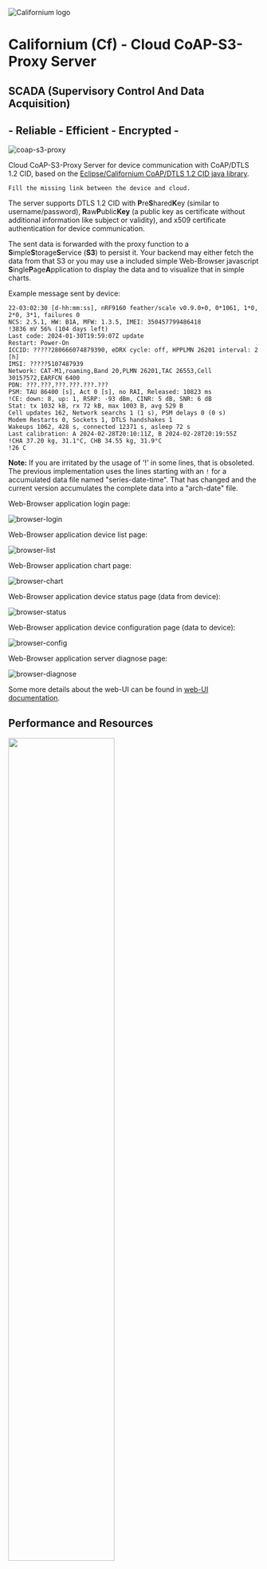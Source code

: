 ![Californium logo](../../cf_64.png)

# Californium (Cf) - Cloud CoAP-S3-Proxy Server

## SCADA (Supervisory Control And Data Acquisition)

## - Reliable - Efficient - Encrypted -

![coap-s3-proxy](./docs/coap-s3.svg)

Cloud CoAP-S3-Proxy Server for device communication with CoAP/DTLS 1.2 CID, based on the [Eclipse/Californium CoAP/DTLS 1.2 CID java library](https://github.com/eclipse-californium/californium).

    Fill the missing link between the device and cloud.

The server supports DTLS 1.2 CID with **P**re**S**hared**K**ey (similar to username/password), **R**aw**P**ublic**Key** (a public key as certificate without additional information like subject or validity), and x509 certificate authentication for device communication.

The sent data is forwarded with the proxy function to a **S**imple**S**torage**S**ervice (**S3**) to persist it. Your backend may either fetch the data from that S3 or you may use a included simple Web-Browser javascript **S**ingle**P**age**A**pplication to display the data and to visualize that in simple charts.

Example message sent by device:

```
22-03:02:30 [d-hh:mm:ss], nRF9160 feather/scale v0.9.0+0, 0*1061, 1*0, 2*0, 3*1, failures 0
NCS: 2.5.1, HW: B1A, MFW: 1.3.5, IMEI: 350457799486418
!3836 mV 56% (104 days left)
Last code: 2024-01-30T19:59:07Z update
Restart: Power-On
ICCID: ?????280666074879390, eDRX cycle: off, HPPLMN 26201 interval: 2 [h]
IMSI: ?????5107487939
Network: CAT-M1,roaming,Band 20,PLMN 26201,TAC 26553,Cell 30157572,EARFCN 6400
PDN: ???.???,???.???.???.???
PSM: TAU 86400 [s], Act 0 [s], no RAI, Released: 10823 ms
!CE: down: 8, up: 1, RSRP: -93 dBm, CINR: 5 dB, SNR: 6 dB
Stat: tx 1032 kB, rx 72 kB, max 1003 B, avg 529 B
Cell updates 162, Network searchs 1 (1 s), PSM delays 0 (0 s)
Modem Restarts 0, Sockets 1, DTLS handshakes 1
Wakeups 1062, 428 s, connected 12371 s, asleep 72 s
Last calibration: A 2024-02-28T20:10:11Z, B 2024-02-28T20:19:55Z
!CHA 37.20 kg, 31.1°C, CHB 34.55 kg, 31.9°C
!26 C
```

**Note:** If you are irritated by the usage of '!' in some lines, that is obsoleted. The previous implementation uses the lines starting with an `!` for a accumulated data file named "series-date-time". That has changed and the current version accumulates the complete data into a "arch-date" file.

Web-Browser application login page:

![browser-login](./docs/S3-proxy-login.png)

Web-Browser application device list page:

![browser-list](./docs/S3-proxy-list.png)

Web-Browser application chart page:

![browser-chart](./docs/S3-proxy-chart.png)

Web-Browser application device status page (data from device):

![browser-status](./docs/S3-proxy-status.png)

Web-Browser application device configuration page (data to device):

![browser-config](./docs/S3-proxy-config.png)

Web-Browser application server diagnose page:

![browser-diagnose](./docs/S3-proxy-diagnose.png)

Some more details about the web-UI can be found in [web-UI documentation](./docs/web-ui.md).

## Performance and Resources

[<img src="./docs/quadrant.svg" width="65%" />](./docs/quadrant.svg)

- The footprint of the OS and Java VM, around 800 MB RAM, requires to use at least 2 GB RAM.
- The maximum number of devices depends mainly on the available RAM. Per PSK around 3K per device, for certificate based devices 5K per device.
- The maximum number of requests per second also depends on the available RAM and CPU for processing. Usually the backend slows down the processing a lot. Without backend, a 4x3GHz System with 16 GB RAM runs 50000 requests/s. With backends, that’s usually much less.
- If S3 is used as backend, usually the write performance of S3 limits then the number of requests/s. 300 requests/s up to 3000 requests/s could be found.
- The Javascript Web App is considered only for first steps, Therefore it may handle 100-200 device, it’s not expected to be used with more.

## General Usage

Cloud CoAP-S3-Proxy Server is available at the eclipse repository and can be downloaded [cf-s3-proxy-server-4.0.0-M3.jar](https://repo.eclipse.org/content/repositories/californium-releases/org/eclipse/californium/cf-s3-proxy-server/4.0.0-M3/cf-s3-proxy-server-4.0.0-M3.jar).

Start the cf-s3-proxy-server with:

```
java -jar cf-s3-proxy-server-4.0.0-M3.jar -h

Usage: S3ProxyServer [-h] [--diagnose] [--[no-]coap] [--wildcard-interface |
                     [[--[no-]loopback] [--[no-]external] [--[no-]ipv4] [--[no-]
                     ipv6] [--interfaces-pattern=<interfacePatterns>[,
                     <interfacePatterns>...]]...]]
                     [--coaps-credentials=<credentials>
                     [--coaps-password64=<password64>]] [--device-file=<file>
                     [--device-file-password64=<password64>]]
                     [--store-file=<file> --store-max-age=<maxAge>
                     [--store-password64=<password64>]] [--provisioning
                     [--replace]] ([--domain-file=<file>
                     [--domain-file-password64=<password64>]] |
                     [[[--s3-endpoint=<endpoint>] [--s3-region=<region>]
                     [--s3-bucket=<bucket>] [--s3-acl=<acl>]
                     [--s3-concurrency=<concurrency>]
                     [--s3-external-endpoint=<externalEndpoint>]
                     [--s3-redirect] (--s3-config=<s3ConfigFile> |
                     [--s3-access-key=<accessKey> --s3-secret=<secret>])]
                     [--user-file=<file> [--user-file-password64=<password64>]]
                     [--config-file=<file>
                     [--config-file-password64=<password64>]]
                     [--http-forward=<httpForward>
                     [--http-authentication=<httpAuthentication>]
                     [--http-device-identity-mode=<httpDeviceIdentityMode>]
                     [--http-response-filter=<httpResponseFilter>]
                     [--http-service-name=<httpServiceName>]]])
                     [[--https-port=<port>] --https-credentials=<credentials>
                     [--https-password64=<password64>]
                     [--spa-script=<singlePageApplicationScript>]
                     [--spa-css=<singlePageApplicationCss>] [--spa-reload]
                     [--spa-s3]
                     [--spa-script-v2=<singlePageApplicationScriptV2>]
                     [--spa-script-v1=<singlePageApplicationScriptV1>]]
      --coaps-credentials=<credentials>
                             Folder containing coaps credentials in 'privkey.
                               pem' and 'pubkey.pem'
      --coaps-password64=<password64>
                             Password for coaps credentials. Base 64 encoded.
      --config-file=<file>   Filename of configs-store.
      --config-file-password64=<password64>
                             Password for configs-store. Base 64 encoded.
      --device-file=<file>   Filename of device store for coap.
      --device-file-password64=<password64>
                             Password for device store. Base 64 encoded.
      --diagnose             enable 'diagnose'-resource.
      --domain-file=<file>   Filename of domain-store.
      --domain-file-password64=<password64>
                             Password for domain-store. Base 64 encoded.
  -h, --help                 display a help message
      --http-authentication=<httpAuthentication>
                             Http authentication for forward device data
                               (coap-requests). Supports 'Bearer
                               <access-token>', 'Header <name:value>',
                               'PreBasic <username:password' and '<username:
                               password>'
      --http-device-identity-mode=<httpDeviceIdentityMode>
                             Http device identity mode for forwarding device
                               data (coap-requests) . Supported values: NONE,
                               HEADLINE and QUERY_PARAMETER. Default: NONE
      --http-forward=<httpForward>
                             Http destination to forward device data
                               (coap-requests).
      --http-response-filter=<httpResponseFilter>
                             Regular expression to filter http response payload.
      --http-service-name=<httpServiceName>
                             Name of java-service to forward device data
                               (coap-requests).
      --https-credentials=<credentials>
                             Folder containing https credentials in 'privkey.
                               pem' and 'fullchain.pem'.
      --https-password64=<password64>
                             Password for https credentials. Base 64 encoded.
      --https-port=<port>    Port of https service. Default: 8080
      --interfaces-pattern=<interfacePatterns>[,<interfacePatterns>...]
                             interface regex patterns for coap endpoints.
      --[no-]coap            Disable coap endpoints.
      --[no-]external        enable coap endpoints on external network.
      --[no-]ipv4            enable coap endpoints for ipv4.
      --[no-]ipv6            enable coap endpoints for ipv6.
      --[no-]loopback        enable coap endpoints on loopback network.
      --provisioning         enable 'prov'-resource for auto-provisioning.
      --replace              replaces previous device credentials entries with
                               new entries. For use during development. Don't
                               use it for production!
      --s3-access-key=<accessKey>
                             s3 access key.
      --s3-acl=<acl>         s3 canned acl. e.g. public-read
      --s3-bucket=<bucket>   s3 bucket. Default: devices
      --s3-concurrency=<concurrency>
                             s3 concurrency. Default 200
      --s3-config=<s3ConfigFile>
                             s3 configuration file.
      --s3-endpoint=<endpoint>
                             s3 endoint URI. e.g.: https://sos-de-fra-1.exo.io
                               for ExoScale in DE-FRA1.
      --s3-external-endpoint=<externalEndpoint>
                             s3 external endoint URI. e.g.: https://devices.
                               sos-de-fra-1.exo.io for bucket "devices" on
                               ExoScale in DE-FRA1.
      --s3-redirect          s3 supports redirects for endpoint.
      --s3-region=<region>   s3 region. Only AWS regions are supported.
                               Default: 'us-east-1'. (For other providers, try,
                               if the default works).
      --s3-secret=<secret>   s3 secret access key.
      --spa-css=<singlePageApplicationCss>
                             Single-Page-Application Cascading Style Sheets.
                               See applied search path below. Default
                               stylesheet.css
      --spa-reload           Reload Single-Page-Application script.
      --spa-s3               Single-Page-Application in S3. Load scripts and
                               ccs from S3.
      --spa-script=<singlePageApplicationScript>
                             Single-Page-Application script. See applied search
                               path below. Default appv2.js
      --spa-script-v1=<singlePageApplicationScriptV1>
                             Single-Page-Application script v1. See applied
                               search path below.
      --spa-script-v2=<singlePageApplicationScriptV2>
                             Single-Page-Application script v2. See applied
                               search path below.
      --store-file=<file>    file-store for dtls state.
      --store-max-age=<maxAge>
                             maximum age of connections in hours to store dtls
                               state.
      --store-password64=<password64>
                             password to store dtls state. Base 64 encoded.
      --user-file=<file>     Filename of user-store.
      --user-file-password64=<password64>
                             Password for user-store. Base 64 encoded.
      --wildcard-interface   Use local wildcard-address for coap endpoints.
                               Default mode.

Examples:
  S3ProxyServer --no-loopback --device-file devices.txt \
                --s3-config ~/.s3cfg
    (S3ProxyServer listening only on external network interfaces.)

  S3ProxyServer --store-file dtls.bin --store-max-age 168 \
                --store-password64 ZVhiRW5pdkx1RUs2dmVoZg== \
                --device-file devices.txt --user-file users.txt \
                --s3-config ~/.s3cfg

    (S3ProxyServer with device credentials and web application user
     from file and dtls-graceful restart. Devices/sessions with no
     exchange for more then a week (168 hours) are skipped when saving.)

  S3ProxyServer --store-file dtls.bin --store-max-age 168 \
                --store-password64 ZVhiRW5pdkx1RUs2dmVoZg== \
                --device-file devices.txt --user-file users.txt \
                --https-credentials . --s3-config ~/.s3cfg

    (S3ProxyServer with device credentials and web application user
     from file and dtls-graceful restart. The Web-Login HTTP server
     is started at port 8080 using the x509 certificates from the
     current directory (certificate is required to be provided).
     Devices/sessions with no exchange for more then a week
     (168 hours) are skipped when saving.)

For device data forwarding via http currently four variants for the
  '--http-authentication' are supported: 'Bearer <token>',
  'Header <name>:<value>', 'PreBasic <username>:<password>' or
  '<username>:<password>'. The 'Bearer', 'Header' and 'PreBasic'
  authentication data will be send without challenge from the server.
  The '<username>:<password>' variant will be used on challenge by
  server and supports BASIC and DIGEST.
  The response filter is a regular expression. If that matches, the
  response payload is dropped and not forwarded to the device. If
  no filter is given, all response payloads are dropped.

Search path for '--spa-css', '--spa-script', and '--spa-script-v2':
  If the provided path starts with 'http:' or 'https:' then the path
  is used for the web app unmodified as provided.
  If '--spa-s3' is used, the paths are translated into external S3 paths.
  Otherwise, if the provided path starts with 'classpath://', then the
  resource is loaded from that classpath.
  If none of the above rule applies, then the local file system is used
  to locate the path. If it's not found in the current directory, the
  common maven path for resources 'src/main/resources/<path>' is used
  as prefix. If it's also not found there, then it's searched in the
  classpath even without the prefix 'classpath://'.
```

To see the set of options and arguments.

When the server is started the first time, it creates the "CaliforniumS3Proxy.properties" file. This contains the settings, which may be adjusted by editing this file.

```
# Californium CoAP Properties file for S3 Proxy Server
# Mon Sep 30 17:45:25 CEST 2024
#
# Cache maximum devices.
# Default: 5000
CACHE_MAX_DEVICES=5000
# Threshold for stale devices. Devices will only get removed for new
# ones, if at least for that threshold no messages are exchanged with
# that device.
# Default: 1[d]
CACHE_STALE_DEVICE_THRESHOLD=1[d]
# Reload device credentials interval. 0 to load credentials only on
# startup.
# Default: 1[min]
DEVICE_CREDENTIALS_RELOAD_INTERVAL=30[s]
# Reload HTTPS credentials interval. 0 to load credentials only on startup.
# Default: 30[min]
HTTPS_CREDENTIALS_RELOAD_INTERVAL=30[min]
# Maximum size of device configuration.
# Default: 1024
MAX_DEVICE_CONFIG_SIZE=1024
# S3 processing daily time after UTC midnight. S3 processing combines
# the messages of the last day into a weeks archive file. Usually run
# once a day. 0 to disable S3 processing.
# Default: 5[min]
S3_PROCESSING_DAILY_TIME=0[min]
# S3 processing initial delay. S3 processing combines the messages of
# the last day into a weeks archive file.
# Default: 20[s]
S3_PROCESSING_INITIAL_DELAY=20[s]
# S3 processing interval. S3 processing combines the messages of the
# last day into a weeks archive file. Usually run once a day. 0 to disable
# S3 processing.
# Default: 1[d]
S3_PROCESSING_INTERVAL=0[ms]
# Interval to read UDP drops from OS (currently only Linux).
# Default: 2[s]
UDP_DROPS_READ_INTERVAL=2[s]
# Reload user credentials interval. 0 to load credentials only on startup.
# Default: 30[s]
USER_CREDENTIALS_RELOAD_INTERVAL=30[s]
...
```

**Note:** to use encrypted `device`, `config`, `user`, or `domain` files, please use the [cf-encrypt](../../cf-utils/cf-encrypt/README.md) utility. Same applies for the https and coaps credentials, encrypted PKCS #8 is not supported, you must use PKCS #8 without encryption and apply that `cf-encrypt` utility.

## Device Credentials

Please see [Californium (Cf) - Cloud Demo Server - Device Credentials](../cf-cloud-demo-server#device-credentials).

If [HTTP Forwarding](#http-forwarding) is used, additional fields are available:

```
# Device store for Cloud Demo

Demo.10034780012=Thing
.label=My Demo Weatherstation
# default openssl PSK credentials
.psk='Client_identity',c2VjcmV0UFNL
# Californium demo-client RPK certificate
.rpk=MFkwEwYHKoZIzj0CAQYIKoZIzj0DAQcDQgAEQxYO5/M5ie6+3QPOaAy5MD6CkFILZwIb2rOBCX/EWPaocX1H+eynUnaEEbmqxeN6rnI/pH19j4PtsegfHLrzzQ==
.fdest=https://api.tago.io/data
.fauth=Header device-token: ????????-????-????-????-????????????
.fresp=.*"status":\s*true,.*
```

See [HTTP Forwarding](#http-forwarding) below for more details.

## Web Application User

The users of the web application are stored in a text-file, e.g. [users.txt](./service/users.txt) in the local file system of the cloud VM.

```
# Web Application Users

*.s3='<read-only-S3-access-key-id>','<read-only-S3-access-key-secret>'

Thingy:91='cloudcoap'
.groups=Thing
.config=User

ThingsAdmin='cloudcoap-secret'
.groups=Thing,Monitor
.config=Admin
*.s3='<personal-S3-access-key-id>','<personal-S3-access-key-secret>'
```

The format uses the user `name`, followed by a '=' and the `<password>`, either in plain-text enclosed in single- `'` or double-`"` quotes, or in base64 without quotes. The `config` defines the configuration of the web application for the user. It is provided also as plain-text, either with or without single- `'` or double-`"` quotes. The device `groups` for the users are also plain-text, either with or without single- `'` or double-`"` quotes. Each `group` is the separated by a comma `,`. The `groups` are used to select the initial displayed devices after login and to grant write permission, if the configuration contain that permission. Check your [demo-devices.txt](./service/demo-devices.txt) for the available groups. If the user is using it's own `S3-access-key` then the values may be provided in base64 or as plain-text enclosed in single- `'` or double-`"` quotes.

## Web Application Configuration

The configurations of the web application are stored in a text-file, e.g. [configs.txt](./service/configs.txt) in the local file system of the cloud VM.

```
[Admin.config]
logo=logo.svg
ConfigRead=true
ConfigWrite=true
Details=all
Diagnose=true
period=64

[User.config]
logo=logo.svg
ConfigRead=true
ConfigWrite=false
period=64
```

The values are mainly passed to the java script application on login. Only `Diagnose=true` is also used as permission to read the `diagnose` resource via https and the `ConfigWrite=true` enables to write a device configuration to the `config` resource via https for the devices in the `groups`ot the user.

## DTLS Graceful Restart

Please see [Californium (Cf) - Cloud Demo Server - DTLS Graceful Restart](../cf-cloud-demo-server#dtls-graceful-restart).

## DTLS Graceful Restart - Server Updates

Please see [Californium (Cf) - Cloud Demo Server - DTLS Graceful Restart - Server Updates](../cf-cloud-demo-server#dtls-graceful-restart---server-updates).

## Web HTTPS forwarding

Please see [Californium (Cf) - Cloud Demo Server - Web HTTPS forwarding](../cf-cloud-demo-server#web-https-forwarding).

## HTTPS x509 certificate

Please see [Californium (Cf) - Cloud Demo Server - HTTPS x509 certificate](../cf-cloud-demo-server#https-x509-certificate).

## fail2ban

Please see [Californium (Cf) - Cloud Demo Server - fail2ban](../cf-cloud-demo-server#fail2ban).

## S3 - Simple Storage Service

The proxy stores and read the device data from a S3 bucket.

The default configuration uses a simple layout:

```
FILE s3://<bucket>/app.js
FILE s3://<bucket>/logo.svg
FILE s3://<bucket>/stylesheet.css
DIR  s3://<bucket>/devices/cali.350457790054702/
DIR  s3://<bucket>/devices/cali.350457794634418/
DIR  s3://<bucket>/devices/cali.350457798680862/
DIR  s3://<bucket>/devices/cali.350457798680938/
```

And for each device:

```
Format:
FILE s3://<bucket>/devices/<device>/<date>/<time>
FILE s3://<bucket>/devices/<device>/series-<date>T<time>Z
FILE s3://<bucket>/devices/<device>/arch-<date>Z
FILE s3://<bucket>/devices/<device>/arch-<date>+<days>

Example:
FILE s3://<bucket>/devices/cali.350457798680938/2024-10-01/20:49:53.249
FILE s3://<bucket>/devices/cali.350457798680938/2024-10-01/21:49:47.530
FILE s3://<bucket>/devices/cali.350457798680938/2024-10-01/22:49:47.551
FILE s3://<bucket>/devices/cali.350457798680938/arch-2024-09-22Z
FILE s3://<bucket>/devices/cali.350457798680938/arch-2024-09-29+2
FILE s3://<bucket>/devices/cali.350457798680938/series-2024-09-24T14:42:47.950Z
FILE s3://<bucket>/devices/cali.350457798680938/series-2024-09-25T00:37:59.798Z
FILE s3://<bucket>/devices/cali.350457798680938/series-2024-09-26T00:11:02.989Z
```

(The previous version only supported the series file accumulates all lines starting with '!'. This requires the payload as plain-text. The current version replaced that with an archive file supporting other formats and just accumulates all the payload, regardless of the content-type.)

In order to have the permission for accessing that S3 device data, so called api-keys are required. It depends on the S3 provider, which granularity for that permissions are provided. Some (e.g. Digital Ocean) only support a key for general S3 access, others offer to grant read or write on a specific bucket. If supported, it's recommended to use 3 api-keys following this patter.

| API-Key | Permissions |
|---------|-------------|
| S3-coap-proxy-key | read/write |
| S3-web-user-key | read only |

The `S3-coap-proxy-key` is used by the proxy to forward the data from the device to the S3 bucket and to read the configuration from s3 bucket to send it as response to the device back. It is also used to write the device configuration via the https service to the S3 bucket. Additionally it is used to accumulate the device data into `arch-${date}`. As long as not all days for an archive are available, the number of the current days is appended with `arch-${date}+${days}`. The next run will the create a new arch file with one more day, or if ready, with `arch-${date}Z`. The previous archive with `arch-${date}+${days}` will be deleted, when the new one is successfully written. Similar the `S3-web-user-key` with read only permissions are used by the web application for limited read access directly to S3.

To create and prepare the S3 bucket, [s3cmd](https://s3tools.org/s3cmd) is used. This requires also some api-key in a `.s3cfg` file, here we need also the permission to create a S3 bucket.

If you want to access the S3 bucket also from your PC or an other backend system, maybe with that `s3cmd` or an other S3 tool, then you may need also api-keys for that.

If you create the S3 bucket on your own, then you need to setup [CORSConfiguration/xml](./service/s3-cors.xml) or [CORSConfiguration/json](./service/s3-cors.json) in order to grant the web application access. Some provider offer that function via their web UI.

```
<?xml version="1.0" ?>
<CORSConfiguration xmlns="http://s3.amazonaws.com/doc/2006-03-01/">
  <CORSRule>
    <AllowedOrigin>https://<dns-domain></AllowedOrigin>
    <AllowedMethod>GET</AllowedMethod>
    <AllowedMethod>PUT</AllowedMethod>
    <AllowedMethod>HEAD</AllowedMethod>
    <AllowedHeader>*</AllowedHeader>
    <ExposeHeader>ETag</ExposeHeader>
    <ExposeHeader>x-amz-meta-interval</ExposeHeader>
    <ExposeHeader>x-amz-meta-coap-ct</ExposeHeader>
  </CORSRule>
  <CORSRule>
    <AllowedOrigin>https://localhost:8080</AllowedOrigin>
    <AllowedMethod>GET</AllowedMethod>
    <AllowedMethod>PUT</AllowedMethod>
    <AllowedMethod>HEAD</AllowedMethod>
    <AllowedHeader>*</AllowedHeader>
    <ExposeHeader>ETag</ExposeHeader>
    <ExposeHeader>x-amz-meta-interval</ExposeHeader>
    <ExposeHeader>x-amz-meta-coap-ct</ExposeHeader>
  </CORSRule>
</CORSConfiguration>
```

Enter your `dns-domain` name in the first `CORSRule` in order grant that access.

In some cases it's comfortable to test changes in the javascript app from a local running CoAP-S3-proxy accessed with `https://localhost:8080`. If you want that, please keep the second rule, otherwise remove it.

The [javascript web application](./src/main/resources/app.js) and the [cascading style sheet](./src/main/resources/stylesheet.css) are usually also copied to that S3 bucket with public read access.

```
bucket=<bucket-name>

s3cmd put -P -m "text/javascript; charset=utf-8" --add-header "Cache-Control:no-cache" src/main/resources/app.js s3://${bucket}/app.js

s3cmd put -P -m "text/css; charset=utf-8" --add-header "Cache-Control:no-cache" src/main/resources/stylesheet.css s3://${bucket}/stylesheet.css

s3cmd put -m "image/svg+xml" docs/coap.svg s3://${bucket}/logo.svg
```

(Replace the `<bucket-name>` by your bucket's name.)

If you want to use a [logo](./docs/coap.svg), copy that as well to the S3 bucket. This file we be loaded authorized by the javascrip app and doesn't require public read access.

## HTTP forwarding

Though the Web App is only a verify simple and limited application, it's possible to forward the data further to a backend service, which offers more functions, but no CoAP/DTLS 1.2 CID interface.

This feature is currently in a early stage and just demonstrates, that it is possible to forward the device data via http.

To use it, provide the destination with `--http-forward=<httpForward>`. If that destination API requires authentication, `--http-authentication` supports either `Bearer <token>`, `Header <name>:<value>`, `PreBasic <username>:<password>` or `<username>:<password>`. `Bearer`, `Header` and `PreBasic` will send the credentials without challenge from the server, plain `<username>:<password>` will send the credentials as response to such a server challenge, supporting `BASIC` and `DIGEST` authentication.

If the payload doesn't contain the device identity, it is possible to add that to the forwarded request either as new headline in the payload, or as additional query-parameter "id=<device-id>". That is selected with `--http-device-identity-mode`.

If in some cases the http-response payload should be forwarded back to device, then `--http-response-filter` must be used. That is a `regular expression`, if that matches, the http-response payload is dropped.

Starting with `4.0.0-M1` it's also possible to implement a custom forwarding service. See [HttpForwardService](src/main/java/org/eclipse/californium/cloud/s3/forward/HttpForwardService.java) for details. If more then one implementation is used, `--http-service-name` selects the one to use.

Alternatively to pass the http forward configuration by CLI arguments, use either the [domain configuration](#using-multiple-s3-buckets-for-multiple-domains) or the [device specific](#device-credentials) configuration. If a device specific configuration and also either the domain-configuration or cli arguments are used, the device specific value have precedence over the general ones.

Table of http-forwarding configuration fields:

| CLI | Domains | Devices |
| --- | ------- | ------- |
| `--http-forward` | `http_forward` | `.fdest` |
| `--http-authentication` | `http_authentication` | `.fauth` |
| `--http-device-identity-mode` | `http_device_identity_mode` | `.fdevid` |
| `--http-response-filter` | `http_response_filter` | `.fresp` |
| `--http-service-name` | `http_service_name` | `.fservice` |

Example:

```sh
java -jar cf-s3-proxy-server-4.0.0-SNAPSHOT.jar ... \
   --http-destination https://<my-server>/coap-devices \
   --http-authentication proxy:<password> \
   --http-device-identity-mode QUERY_PARAMETER
   --http-response-filter '.*"status":\s*true,.*'
```

**Note:** some of the special characters of the regular expression must be escaped from being interpreted by the shell. Therefore try to use single quotes to enclose them.

Each device then decides in its request, if that request is intended to be forwarded by adding the query option "forward". 

```sh
coap-client -v 6 -m POST -e '3652 mV 32%25' -t 0 -u Client_identity -k secretPSK coaps://<s3proxy>/devices?write\&read\&forward
```

Results in an http POST to the destination with the same payload similar to:

```sh
curl --data-ascii '3652 mV 32%' -u 'proxy:<password>' -H 'Content-Type: text/plain; charset=ISO-8859-1' https://<my-server>/coap-devices?id=Client_identity
```

The response from the http server will then be sent back to the device, if the http status code indicates success and the payload is not empty (nor `ack`). Otherwise the http status code will be converted into a custom coap option (**CUSTOM_OPTION_FORWARD_CODE** 65016, for more details see [below, CoAP API - coaps://devices](./#coap-api---coapsdevices) ).

## Systemd Service

**Note:** The installation contains "secrets", e.g. to store the DTLS state or to read the device and user credentials. Therefore a dedicated cloud-VM must be used and the access to that cloud-VM must be protected! This basic/simple setup also uses the "root" user. Please replace/add a different user according your security policy.

This instructions assumes to be already common with tools used around "headless compute units" and "cloud computing". It does not contain the basic instruction for using them. For some more details, see the script's [README](./service/cloud-installs/README.md)

Cloud CoAP-S3-Proxy Server is available at the eclipse repository and can be downloaded [cf-s3-proxy-server-3.13.0.jar](https://repo.eclipse.org/content/repositories/californium-releases/org/eclipse/californium/cf-s3-proxy-server/3.13.0/cf-s3-proxy-server-3.13.0.jar).

The server runs as [systemd service](./service/cali.service). It may be installed either manually or using the [installation script](./service/cloud-installs/deploy-dev.sh). 

Manual installation follows the [cf-unix-setup](../cf-unix-setup). It requires also to add the [Web HTTPS forwarding](#web-https-forwarding) and to create the https x509 credentials as [described in Californium (Cf) - Cloud Demo Server - HTTPS x509 certificate](../cf-cloud-demo-server#https-x509-certificate). That approach doesn't require specific scripts and should fit for any cloud, which supports "compute instance" with UDP support and S3. It will come with costs!

The [installation script](./service/cloud-installs/deploy-dev.sh) is based on the [Californium (Cf) - Cloud Demo Server - installation script](../cf-cloud-demo-server/service/cloud-installs/deploy-dev.sh), which it includes, and supports also the [ExoScale](https://www.exoscale.com/), [DigitalOcean](https://cloud.digitalocean.com), and [AWS](https://aws.amazon.com) as well. It requires an account at that provider and to download and install the provider's CLI tools. It comes also with costs! See [ExoScale Script](../cf-cloud-demo-server/service/cloud-installs/provider-exo.sh), [DigitalOcean Script](../cf-cloud-demo-server/service/cloud-installs/provider-do.sh) and [AWS Script](../cf-cloud-demo-server/service/cloud-installs/provider-aws.sh) for more details and requirements.

The install script also requires to build the Cloud CoAP-S3-Proxy Server locally, please follow [Build using Maven](../../README.md#build-using-maven).

The script provides jobs to "create" (create cloud VM/EC2 instance), "create-bucket" (create S3 bucket), "install" (install cloud CoAP-S3-proxy server service from local sources and builds, along with fail2ban, web-https-forwarding and preparation for `certbot`), "update" (Update cloud CoAP-S3-proxy server service from local sources and builds), "login" (ssh login into cloud-VM), "delete" (delete cloud-VM), and "delete-bucket" (delete S3 bucket). It is currently configured to use a [Ubuntu 22.04 LTS Server](https://ubuntu.com/download/server) image, but you may adapt that in the scripts.

Usage:

```sh
./deploy-dev.sh <domain> exo create create-bucket install
```

Creates a ExoScale cloud-VM and installs the cloud CoAP-S3-Proxy-server. On finish, the installation is completed by a reboot. Initially the default openssl PSK device credentials are provided (identity: Client_identity, shared key: secretPSK). That is intended to be replaced by you soon.

To enable the web-application, a x509 certificate is required. As mentioned in
[Californium (Cf) - Cloud Demo Server - HTTPS x509 certificate - Let's encrypt](../cf-cloud-demo-server#https-x509-certificate---lets-encrypt), redirect the intended domain to the ip-address of the create cloud VM. The ip-address is shown at the end of the installation:

```sh
...
Reboot cloud VM.
use: ssh root@?1.?2.??7.8? to login!
```

(Please consult your DNS provider how to redirect your domain to that ip-address.)

After redirecting the domain, login to the cloud VM.

```sh
ssh root@?1.?2.??7.8?
```

and request a certificate with the script provided during the installation.

```sh
./letsencrypt.sh <domain>
```

The script adjusts the required permission on the file-system and also adapts the [/etc/systemd/system/cali.service](./service/cali.service) file on the cloud-VM and adding `--https-credentials` 

```
Environment="HTTPS_CERT_ARGS=--https-credentials=/etc/letsencrypt/live/<domain>"
```

Finally it restarts the service

That's it for the web application. After a couple of seconds try to test the coaps-server using:

```sh
coap-client -v 6 -m POST -e '4137 mV 98%25' -t 0 -u Client_identity -k secretPSK coaps://<domain>/devices?write\&read
```

and the https-server using a web-browser and `https://<domain>`. If both test are succeed, then your cloud CoAP-S3-Proxy server is installed well.

**Note:** Please enclose the payload in `'` (single quotes). A "%" in the payload must be escaped with "%25". "-t 0" indicates, that the content is in "text/plain". The "\\&" is required to escape the shell interpretation of a "&".

## Using Multiple S3 Buckets For Multiple Domains

In same case it may be preferable to run only one Cloud CoAP-S3-Proxy Server for a couple of small separated projects. That may be done using specific S3 access keys per project, but in quite a lot of cases, S3 doesn't offer the granularity for that isolation. Therefore the proxy supports also multiple device-domains mapped to separate S3 buckets.

The multiple domains are defined in a text-file, e.g. [domains.txt](./service/domains.txt), which contains a data-section and a management-section per domain.

```
[web]
domain = domain1

[domain1.data]

host_base = sos-de-fra-1.exo.io
host_bucket = %(bucket)s.sos-de-fra-1.exo.io
bucket = devices1
access_key = <S3-access-key-id1>
secret_key = <S3-access-key-secret1>

[domain1.management]

host_base = sos-de-fra-1.exo.io
host_bucket = %(bucket)s.sos-de-fra-1.exo.io
bucket = devices1mgmt
access_key = <S3-access-key-id2>
secret_key = <S3-access-key-secret2>

device_store = devices.txt
config_store = configs.txt
user_store = users.txt

[domain2.data]

host_base = sos-de-fra-1.exo.io
host_bucket = %(bucket)s.sos-de-fra-1.exo.io
bucket = devices2
access_key = <S3-access-key-id3>
secret_key = <S3-access-key-secret3>

[domain2.management]

host_base = sos-de-fra-1.exo.io
host_bucket = %(bucket)s.sos-de-fra-1.exo.io
bucket = devices2mgmt
access_key = <S3-access-key-id4>
secret_key = <S3-access-key-secret4>

device_store = devices.txt
config_store = configs.txt
user_store = users.txt
```

The data-section configures the S3-bucket the device data is forwarded to. It's also possible to host javascript- and css-files of the web application there using a `[web]` section, which defines the domain for that web resources. The management-section contains the file- or resource-names for the devices-definitions, the web-application-users and the web-application-configurations. It may also contain a S3 bucket definition. Without a S3 bucket definition in the management-section, the management files are read from the file-system instead of S3. Additionally a http forwarding destination of the CoAP-2-HTTP cross proxy and the authentication credentials for that are provided in the management-section by the values of `http_forward` and `http_authentication`, along with `http_device_identity_mode`, `http_response_filter`, and `http_service_name`.

```
http_forward = https://<destination>
http_authentication = Bearer <token>
                    = Header <name>:<value>
                    = PreBasic <username>:<password>
                    = <username>:<password>
http_device_identity_mode = NONE|HEADLINE|QUERY_PARAMETER
http_response_filter =  <regex response filter>
http_service_name = <java http-forwarding service>
```

If `auto-provisioning` is enabled and a domain contains `auto-provisioning` credentials, then you may enable replacing previous device credentials entries with new entries. Add therefore `devices_replaced = true`, but only for development. Don't use that in production!

Creating a device domain is for now not fully automated. The [installation script](./service/cloud-installs/deploy-dev.sh) offers two jobs for that, the "create-devdom" and "delete-devdom" (currently only ExoScale). Both requires to export the device-domain name set to `devicedomain` before calling the script.

```
export devicedomain=<devicedomain>
```

It creates two S3 buckets, that device-data bucket with the name set to `devicedomain` and the management-bucket with that name and "-mgmt" appended. It creates the proxy, webadmin and webuser api-keys for the device-data-bucket and the proxy api-key for the management-bucket. These api-keys are stored in `./service/<devicedomain>/users.txt`, `./service/<devicedomain>/.s3cfg` and `./service/<devicedomain>/.s3cfg-mgmt`. It also creates a `./service/<devicedomain>/domains.tx` with the definitions section for this device-domain. You may copy that section to the `domains.txt` of your installation.

## CoAP API

The CoAP API offers two kind of resources. One is specific for each device and the other is shared between the devices.

### CoAP API - coaps://devices

A device POST its data to the "coaps://${host}/devices". Using query parameters enables then the S3 proxy function.

- **write** writes the payload of the request to S3. Path is "s3://${devicedomain}/devices/${devicename}/". The subpath may be provided as argument. A "${now}", "${date}" and "${time}" will be replaced with the requests time. The default subpath is "${date}/${time}", which results in "s3://${devicedomain}/devices/${devicename}/${date}/${time}" as S3 path for each payload.

- **series** write all lines of the payload starting with "!" concated to a single line to a series resource "s3://${devicedomain}/devices/${devicename}/series-${now-at-start}". Thus function is now obsoleted by the archive file.

- **read** piggybacks a S3 read operation to a POST request. Default subpath is "config", which results in "s3://${devicedomain}/devices/${devicename}/config". ETAGs are supported to reduce the amount of data preventing transmission of a non-changed config twice. Read [S3Devices - Javadoc](src/main/java/org/eclipse/californium/cloud/s3/resources/S3Devices.java) for details. This function is intended to efficiently provide configuration to the device with the next request.

    - **CUSTOM_OPTION_READ_ETAG** 65004: contains the ETAG from or for the piggybacked read. If the device receives a fresh content, then also a fresh ETAG is received. If that is used for further piggybacked reads, then only an updated content will be sent back.

    - **CUSTOM_OPTION_READ_CODE** 65008: contains the response code of the piggybacked read.

- **forward** forward the request using a CoAP-2-HTTP cross proxy. Requires the HTTP destination to be configured.

    - **CUSTOM_OPTION_FORWARD_CODE** 65016: contains the response code of the forwarded HTTP request.

- **CUSTOM_OPTION_TIME** 65000: in request, it contains the device time in milliseconds since 1970.1.1. If {@code 0}, the device has no system time yet. In response it contains the system time, also in milliseconds since 1970.1.1 of the server, if that differs for more than 5s. Intended to sync the device time with the server time, if RTT is small enough and no retransmission is used.

- **CUSTOM_OPTION_INTERVAL** 65012: used in request. It contains the time in seconds to the next regular message (send interval). If available, used to detect device with missing regular messages.

- **CUSTOM_OPTION_RECEIVE_INTERVAL** 65020: used in request. It contains the time in seconds to the next receive window. If available, used to detect device with support for notifications/wake-up function.

- **CUSTOM_OPTION_RECEIVE_ADDRESS** 65024: used in request. It contains the `ip-address:port` of the device to receive a notification/wake-up message. Please note: both, the network and the device setup must support to sent the data to this address and wake-up on receiving the message. For cellular devices this is usually a device in eDRX mode and using a VPN.

Examples using coap-client of libcoap:

```sh
coap-client -v 6 -m POST -e '3765 mV 50%25' -t 0 -u Client_identity -k secretPSK coaps://${s3proxy}:5684/devices?write\&read
v:1 t:CON c:POST i:aa01 {} [ Uri-Host:${s3proxy}, Uri-Path:devices, Content-Format:text/plain, Uri-Query:write, Uri-Query:read ] :: '3765 mV 50%'
INFO Identity Hint '' provided
v:1 t:ACK c:2.04 i:aa01 {} [ 65008:\x84 ]
```

Sends the payload "3765mV 50%" to be written into the s3-bucket of the device-domain with "s3://${domainbucket}/devices/Client_identity/${date}/${time}" and reads piggybacked from "s3://${domainbucket}/devices/Client_identity/config". The custom option 65008 contains the response code of the piggybacked read, 0x84 => `0b 100 00100`, so it's `4.04` NOT FOUND.

The example assumes, that the device name is the same as the PSK identity. It's also possible to use different device names.

```sh
echo "config abcd" > config.txt
s3cmd put -m "text/plain; charset=utf-8" --add-header "Cache-Control:no-cache" config.txt s3://${domainbucket}/devices/Client_identity/config
```

This writes device configuration with `s3cmd` into the s3 bucket.

```sh
coap-client -v 6 -m POST -e '3760 mV 50%25' -t 0 -u Client_identity -k secretPSK coaps://${s3proxy}:5684/devices?write\&read
v:1 t:CON c:POST i:759f {} [ Uri-Host:${s3proxy}, Uri-Path:devices, Content-Format:text/plain, Uri-Query:write, Uri-Query:read ] :: '3760 mV 50%'
INFO Identity Hint '' provided
v:1 t:ACK c:2.04 i:759f {} [ Content-Format:text/plain, 65004:\x56\xA4\x67\x8E\xFF\x1D, 65008:\x45 ] :: 'config abcd'
config abcd
```

Sends the next payload "3760mV 50%" with a piggybacked read. The custom option 65008 contains now the new response code of the piggybacked read, 0x45 => `0b 010 01001`, so it's `2.05` CONTENT, which is "config abcd". And the custom option 65004 contains the ETAG for the piggybacked read content.

```sh
coap-client -v 6 -m POST -e '3755 mV 50%25' -t 0 -u Client_identity -k secretPSK -O 65004,0x56A4678EFF1D coaps://${s3proxy}:5684/devices?write\&read
v:1 t:CON c:POST i:5a72 {} [ Uri-Host:${s3proxy}, Uri-Path:devices, Content-Format:text/plain, Uri-Query:write, Uri-Query:read, 65004:\x56\xA4\x67\x8E\xFF\x1D ] :: '3755 mV 50%'
INFO Identity Hint '' provided
v:1 t:ACK c:2.04 i:5a72 {} [ 65008:\x43 ]
```

Sends the next payload "3755mV 50%" with a piggybacked read and the custom option 65004 with the previous received ETAG. That results then in the piggybacked response code 0x43 => `0b 010 00011`, that's `2.03` VALID without payload. Only if the content of "config" is changed, a new content together with a new ETAG will be received.

You may use the web UI and the configuration tab, if your user has the permission to write it. Or again
 
```sh
echo "config abcde" > config.txt
s3cmd put -m "text/plain; charset=utf-8" --add-header "Cache-Control:no-cache" config.txt s3://${domainbucket}/devices/Client_identity/config
```

Writes a changed device configuration with `s3cmd`.

```sh
coap-client -v 6 -m POST -e '3755 mV 50%25' -t 0 -u Client_identity -k secretPSK -O 65004,0x56A4678EFF1D coaps://${s3proxy}:5684/devices?write\&read
v:1 t:CON c:POST i:d277 {} [ Uri-Host:${s3proxy}, Uri-Path:devices, Content-Format:text/plain, Uri-Query:write, Uri-Query:read, 65004:\x56\xA4\x67\x8E\xFF\x1D ] :: '3755 mV 50%'
INFO Identity Hint '' provided
v:1 t:ACK c:2.04 i:d277 {} [ Content-Format:text/plain, 65004:\x32\x93\x7B\x74\x4C\x76, 65008:\x45 ] :: 'config abcde'
config abcde
```

Sends the next payload "3755mV 50%25" with a piggybacked read and the custom option 65004 with the previous received ETAG. Though the "config" has changed, that results in the piggybacked response code 0x45 => `0b 010 01001`, that's `2.05` CONTENT with the new payload and new ETAG.

```sh
s3cmd ls s3://${domainbucket}/devices/Client_identity/
                          DIR  s3://${domainbucket}/devices/Client_identity/2024-05-15/
2024-05-15 13:02           13  s3://${domainbucket}/devices/Client_identity/config
2024-05-15 13:03          107  s3://${domainbucket}/devices/Client_identity/arch-2024-05-14+1

s3cmd ls s3://${domainbucket}/devices/Client_identity/2024-05-15/
2024-05-14 23:57           11  s3://${domainbucket}/devices/Client_identity/2024-05-14/23:57:05.134
2024-05-15 12:57            9  s3://${domainbucket}/devices/Client_identity/2024-05-15/12:57:45.097
2024-05-15 12:59           10  s3://${domainbucket}/devices/Client_identity/2024-05-15/12:59:17.513
2024-05-15 13:02           11  s3://${domainbucket}/devices/Client_identity/2024-05-15/13:02:05.645
2024-05-15 13:03           12  s3://${domainbucket}/devices/Client_identity/2024-05-15/13:03:16.053
```

Shows the content in S3. A "config" file, a "series" file, and the POSTed payloads using paths with "/devices/Client_identity/${date}/${time}".

The data may then be shows using the javascript browser app, or read by an other backend application via S3.

### CoAP API - coaps://devices - Charts support.

The javascript browser app displays data as chart. In the previous version it was required to use the "series" file. To add data to that, it was required to place the data in ASCII with lines starting with "!". Also an additional query parameters "series" was required to copy these lines into the "series" file. The current version comes with support for "arch" files, which obsoletes that.

Deprecated example:

```sh
coap-client -v 6 -m POST -e '!4237 mV 98%25' -t 0 -u Client_identity -k secretPSK coaps://${s3proxy}/devices?write\&read\&series
v:1 t:CON c:POST i:c9f6 {} [ Uri-Host:${s3proxy}, Uri-Path:devices, Content-Format:text/plain, Uri-Query:write, Uri-Query:read, Uri-Query:series ] :: '!4237 mV 98%'
INFO Identity Hint '' provided
v:1 t:ACK c:2.04 i:c9f6 {} [ Content-Format:text/plain, 65004:\x30\xA4\xBE\x81\x48\x34, 65008:\x45 ]
```

Writes

```
2024-10-04T05:49:11.890Z: 4237 mV 98%
```

to "series".

With the introduction of the archive files, that has changed. The archive file accumulates all payloads of several days into a single file without using "!" lines (therefore works also for other content types) and without the "series" query parameter. The messages are accumulated once a day and appended to the archive file. To read the data, read to related archive files and the left messages of the current day.

Example:

```sh
coap-client -v 6 -m POST -e '4104 mV 96%25' -t 0 -u Client_identity -k secretPSK coaps://${s3proxy}/devices?write\&read
v:1 t:CON c:POST i:a2f2 {} [ Uri-Host:${s3proxy}, Uri-Path:devices, Content-Format:text/plain, Uri-Query:write, Uri-Query:read ] :: '4104 mV 96%'
INFO Identity Hint '' provided
v:1 t:ACK c:2.04 i:a2f2 {} [ Content-Format:text/plain, 65004:\x30\xA4\xBE\x81\x48\x34, 65008:\x45 ]
```

Writes, when processed

```
##L12#D2024-10-04T05:49:11.890Z#C0#
!4237 mV 98%
##L11#D2024-10-04T05:50:07.838Z#C0#
4104 mV 96%
...
```

to the archive file. The first message is from the previous example and shows, that "!" lines also works for archive files, even if that is not longer required.

(**Note:** the messages are accumulated usually once a day and so it will take some time until the messages are appended.)

The javascript browser app extracts the values for the chart from the lines of that files with regular expressions:

[javascript - chartConfig](src/main/resources/appv2.js#L687-L728)

```
const chartConfig = [
	new ChartConfig(/\s*([+-]?\d+)\smV/, "mV", "blue", 3400, 4300, [1, 3, 0, 1], 1000),
	new ChartConfig(/mV\s+([+-]?\d+(\.\d+)?)\%/, "%", "navy", 20, 100, [1, 1, 0, 1]),
	new ChartConfig(/\s*([+-]?\d+(\.\d+)?)(,([+-]?\d+(\.\d+)?))*\sC/, "°C", "red", 10, 40, [4, 0, 3, 4]),
	new ChartConfig(/\s*([+-]?\d+(\.\d+)?)(,([+-]?\d+(\.\d+)?))*\s%H/, "%H", "green", 10, 80, [4, 0, 3, 4]),
	new ChartConfig(/\s*([+-]?\d+(\.\d+)?)(,([+-]?\d+(\.\d+)?))*\shPa/, "hPa", "SkyBlue", 900, 1100, [4, 0, 3, 4]),
	new ChartConfig(null, "°C dp", "steelblue", 10, 40, [0, 0, 4, 0], 1, "dew point"),
	new ChartConfig(/\s*([+-]?\d+(\.\d+)?)(,([+-]?\d+(\.\d+)?))*\sQ/, "IAQ", "lightblue", 0, 500, [1, 0, 2, 2]),
	new ChartConfig(/\s*RSRP:\s*([+-]?\d+(\.\d+)?)\sdBm/, "dBm", "orange", -125, -75, [0, 4, 0, 1]),
	new ChartConfig(/\s*SNR:\s*([+-]?\d+(\.\d+)?)\sdB/, "dB", "gold", -15, 15, [0, 4, 0, 1]),
	new ChartConfig(/\s*ENY:\s*([+-]?\d+(\.\d+)?)(\/([+-]?\d+(\.\d+)?))?\sm(As|C)/, "mAs", "DarkGoldenrod", 50, 400, [1, 3, 0, 1]),
	new ChartConfig(/\s*ENY0:\s*([+-]?\d+(\.\d+)?)\smAs/, "mAs0", "tomato", 50, 400, [0, 3, 0, 1]),
	new ChartConfig(/\s*CHA\s*([+-]?\d+(\.\d+)?)\skg/, "kg A", "olive", 0, 50, [4, 0, 4, 4]),
	new ChartConfig(/\s*CHB\s*([+-]?\d+(\.\d+)?)\skg/, "kg B", "teal", 0, 50, [4, 0, 4, 4]),
	new ChartConfig(/\s*Ext\.Bat\.:\s*([+-]?\d+(\.\d+)?)\smV/, "mV Ext.", "lime", 8000, 16000, [4, 0, 4, 4], 1000),
	new ChartConfig(/\s*RETRANS:\s*(\d+)/, "Retr.", "red", 0, 3, [0, 3, 0, 1], 0),
	new ChartConfig(/\s*RTT:\s*([+-]?\d+)\sms/, "ms", "salmon", 0, 60000, [2, 4, 0, 1], 1000),
];
```

If you want to add an different sensor value, add a `ChartConfig` to that table.

### CoAP API - coaps://fw

A device may GET shared data from S3. This is mainly intended for firmware. Currently using the pattern "s3://${devicedomain}/fw/${type}/${version}", e.g. "s3://${devicedomain}/fw/box/0.11.107+0" for the device type "box" firmware, version "0.11.107+0".

Example:

```sh
coap-client -v 6 -m GET -u Client_identity -k secretPSK coaps://${s3proxy}/fw/box/0.11.107+0
```

Will read that firmware from S3. Requires support for [RFC 7959](https://www.rfc-editor.org/rfc/rfc7959) (CoAP blockwise transfer).